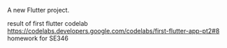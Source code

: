 A new Flutter project.

result of first flutter codelab https://codelabs.developers.google.com/codelabs/first-flutter-app-pt2#8
homework for SE346